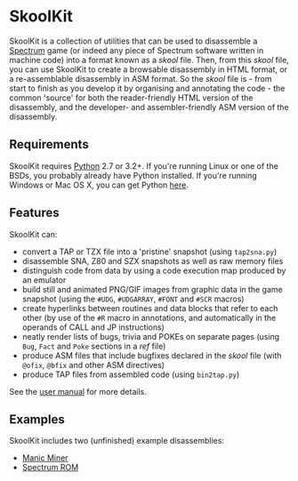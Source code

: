 SkoolKit
========

SkoolKit is a collection of utilities that can be used to disassemble a
[Spectrum](http://en.wikipedia.org/wiki/ZX_Spectrum) game (or indeed any piece
of Spectrum software written in machine code) into a format known as a *skool*
file. Then, from this *skool* file, you can use SkoolKit to create a browsable
disassembly in HTML format, or a re-assemblable disassembly in ASM format. So
the *skool* file is - from start to finish as you develop it by organising and
annotating the code - the common 'source' for both the reader-friendly HTML
version of the disassembly, and the developer- and assembler-friendly ASM
version of the disassembly.

Requirements
------------

SkoolKit requires [Python](http://www.python.org/) 2.7 or 3.2+. If you're
running Linux or one of the BSDs, you probably already have Python installed.
If you're running Windows or Mac OS X, you can get Python
[here](http://www.python.org/download/).

Features
--------

SkoolKit can:

* convert a TAP or TZX file into a 'pristine' snapshot (using ``tap2sna.py``)
* disassemble SNA, Z80 and SZX snapshots as well as raw memory files
* distinguish code from data by using a code execution map produced by an
  emulator
* build still and animated PNG/GIF images from graphic data in the game
  snapshot (using the ``#UDG``, ``#UDGARRAY``, ``#FONT`` and ``#SCR`` macros)
* create hyperlinks between routines and data blocks that refer to each other
  (by use of the ``#R`` macro in annotations, and automatically in the
  operands of CALL and JP instructions)
* neatly render lists of bugs, trivia and POKEs on separate pages (using
  ``Bug``, ``Fact`` and ``Poke`` sections in a *ref* file)
* produce ASM files that include bugfixes declared in the *skool* file (with
  ``@ofix``, ``@bfix`` and other ASM directives)
* produce TAP files from assembled code (using ``bin2tap.py``)

See the [user manual](http://skoolkid.github.io/skoolkit/) for more details.

Examples
--------

SkoolKit includes two (unfinished) example disassemblies:

* [Manic Miner](http://skoolkid.github.io/skoolkit/examples/manic_miner/)
* [Spectrum ROM](http://skoolkid.github.io/skoolkit/examples/rom/)
